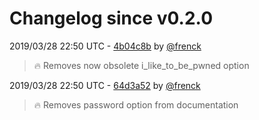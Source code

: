 # Changelog since v0.2.0

2019/03/28 22:50 UTC - [4b04c8b](https://github.com/hassio-addons/addon-vscode/commit/4b04c8b905b923826a73bd3fc3bc461db861072e) by [@frenck](https://github.com/frenck)
> :fire: Removes now obsolete i_like_to_be_pwned option 

2019/03/28 22:50 UTC - [64d3a52](https://github.com/hassio-addons/addon-vscode/commit/64d3a5236a23871f950894097af5efc5b0acc4b5) by [@frenck](https://github.com/frenck)
> :fire: Removes password option from documentation 

